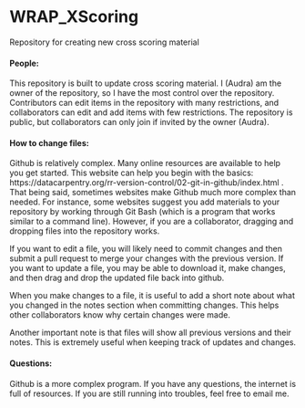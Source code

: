 # WRAP_XScoring
Repository for creating new cross scoring material

<h4>People:</h4>
<p>This repository is built to update cross scoring material. I (Audra) am the owner of the repository, so I have the most control over the repository. Contributors can edit items in the repository with many restrictions, and collaborators can edit and add items with few restrictions. The repository is public, but collaborators can only join if invited by the owner (Audra).</p>

<h4>How to change files:</h4>
<p>Github is relatively complex. Many online resources are available to help you get started. This website can help you begin with the basics:
https://datacarpentry.org/rr-version-control/02-git-in-github/index.html .
That being said, sometimes websites make Github much more complex than needed. For instance, some websites suggest you add materials to your repository by working through Git Bash (which is a program that works similar to a command line). However, if you are a collaborator, dragging and dropping files into the repository works. 

If you want to edit a file, you will likely need to commit changes and then submit a pull request to merge your changes with the previous version. If you want to update a file, you may be able to download it, make changes, and then drag and drop the updated file back into github.

When you make changes to a file, it is useful to add a short note about what you changed in the notes section when committing changes. This helps other collaborators know why certain changes were made.

Another important note is that files will show all previous versions and their notes. This is extremely useful when keeping track of updates and changes.</p>

<h4>Questions:</h4>
<p>Github is a more complex program. If you have any questions, the internet is full of resources. If you are still running into troubles, feel free to email me.</p>
